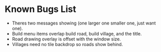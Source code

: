 # Known Bugs List

- Theres two messages showing (one larger one smaller one, just want one).
- Build menu items overlap build road, build village, and the title.
- Road drawing overlay is offset with the window size.
- Villages need no tile backdrop so roads show behind.
